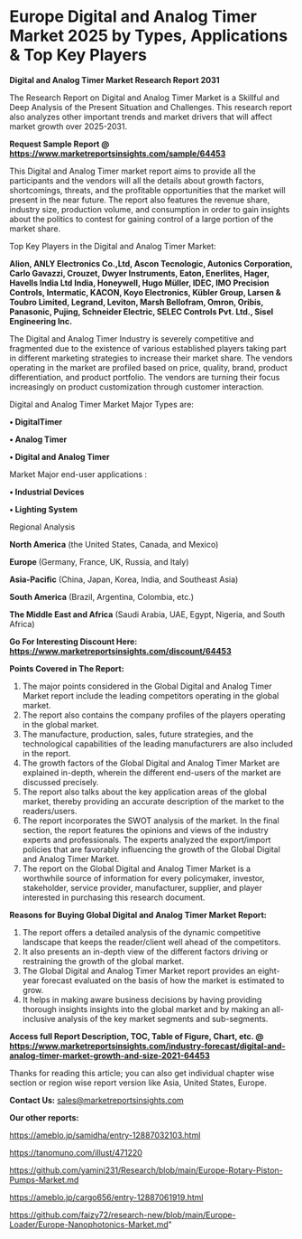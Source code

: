# Europe Digital and Analog Timer Market 2025 by Types, Applications & Top Key Players

<strong>Digital and Analog Timer Market Research Report 2031</strong>

The Research Report on Digital and Analog Timer Market is a Skillful and Deep Analysis of the Present Situation and Challenges. This research report also analyzes other important trends and market drivers that will affect market growth over 2025-2031.

<strong>Request Sample Report @ <a href=https://www.marketreportsinsights.com/sample/64453>https://www.marketreportsinsights.com/sample/64453</a></strong>

This Digital and Analog Timer market report aims to provide all the participants and the vendors will all the details about growth factors, shortcomings, threats, and the profitable opportunities that the market will present in the near future. The report also features the revenue share, industry size, production volume, and consumption in order to gain insights about the politics to contest for gaining control of a large portion of the market share.

Top Key Players in the Digital and Analog Timer Market:

<strong>Alion, ANLY Electronics Co.,Ltd, Ascon Tecnologic, Autonics Corporation, Carlo Gavazzi, Crouzet, Dwyer Instruments, Eaton, Enerlites, Hager, Havells India Ltd India, Honeywell, Hugo Müller, IDEC, IMO Precision Controls, Intermatic, KACON, Koyo Electronics, Kübler Group, Larsen & Toubro Limited, Legrand, Leviton, Marsh Bellofram, Omron, Oribis, Panasonic, Pujing, Schneider Electric, SELEC Controls Pvt. Ltd., Sisel Engineering Inc.</strong>

The Digital and Analog Timer Industry is severely competitive and fragmented due to the existence of various established players taking part in different marketing strategies to increase their market share. The vendors operating in the market are profiled based on price, quality, brand, product differentiation, and product portfolio. The vendors are turning their focus increasingly on product customization through customer interaction.

Digital and Analog Timer Market Major Types are:

<strong>• DigitalTimer

• Analog Timer

• Digital and Analog Timer</strong>

Market Major end-user applications :

<strong>• Industrial Devices

• Lighting System</strong>

Regional Analysis

</u><strong><b>North America</b></strong> (the United States, Canada, and Mexico)

<strong><b>Europe </b></strong>(Germany, France, UK, Russia, and Italy)

<strong><b>Asia-Pacific</b></strong> (China, Japan, Korea, India, and Southeast Asia)

<strong><b>South America</b></strong> (Brazil, Argentina, Colombia, etc.)

<strong><b>The Middle East and Africa</b></strong> (Saudi Arabia, UAE, Egypt, Nigeria, and South Africa)

<strong>Go For Interesting Discount Here: <a href=https://www.marketreportsinsights.com/discount/64453>https://www.marketreportsinsights.com/discount/64453</a></strong>

<strong>Points Covered in The Report:</strong>
<ol>
  <li>The major points considered in the Global Digital and Analog Timer Market report include the leading competitors operating in the global market.</li>
  <li>The report also contains the company profiles of the players operating in the global market.</li>
  <li>The manufacture, production, sales, future strategies, and the technological capabilities of the leading manufacturers are also included in the report.</li>
  <li>The growth factors of the Global Digital and Analog Timer Market are explained in-depth, wherein the different end-users of the market are discussed precisely.</li>
  <li>The report also talks about the key application areas of the global market, thereby providing an accurate description of the market to the readers/users.</li>
  <li>The report incorporates the SWOT analysis of the market. In the final section, the report features the opinions and views of the industry experts and professionals. The experts analyzed the export/import policies that are favorably influencing the growth of the Global Digital and Analog Timer Market.</li>
  <li>The report on the Global Digital and Analog Timer Market is a worthwhile source of information for every policymaker, investor, stakeholder, service provider, manufacturer, supplier, and player interested in purchasing this research document.</li>
</ol>
<strong>Reasons for Buying Global Digital and Analog Timer Market Report:</strong>

<ol>
  <li>The report offers a detailed analysis of the dynamic competitive landscape that keeps the reader/client well ahead of the competitors.</li>
  <li>It also presents an in-depth view of the different factors driving or restraining the growth of the global market.</li>
  <li>The Global Digital and Analog Timer Market report provides an eight-year forecast evaluated on the basis of how the market is estimated to grow.</li>
  <li>It helps in making aware business decisions by having providing thorough insights insights into the global market and by making an all-inclusive analysis of the key market segments and sub-segments.</li>
</ol>
<strong>Access full Report Description, TOC, Table of Figure, Chart, etc. @ <a href=https://www.marketreportsinsights.com/industry-forecast/digital-and-analog-timer-market-growth-and-size-2021-64453>https://www.marketreportsinsights.com/industry-forecast/digital-and-analog-timer-market-growth-and-size-2021-64453</a></strong>


Thanks for reading this article; you can also get individual chapter wise section or region wise report version like Asia, United States, Europe.

<strong>Contact Us:</strong>
sales@marketreportsinsights.com

<strong>Our other reports:</strong>

<a href=https://ameblo.jp/samidha/entry-12887032103.html>https://ameblo.jp/samidha/entry-12887032103.html</a>

<a href=https://tanomuno.com/illust/471220>https://tanomuno.com/illust/471220</a>

<a href=https://github.com/yamini231/Research/blob/main/Europe-Rotary-Piston-Pumps-Market.md>https://github.com/yamini231/Research/blob/main/Europe-Rotary-Piston-Pumps-Market.md</a>

<a href=https://ameblo.jp/cargo656/entry-12887061919.html>https://ameblo.jp/cargo656/entry-12887061919.html</a>

<a href=https://github.com/faizy72/research-new/blob/main/Europe-Loader/Europe-Nanophotonics-Market.md>https://github.com/faizy72/research-new/blob/main/Europe-Loader/Europe-Nanophotonics-Market.md</a>"

